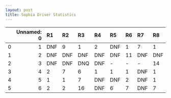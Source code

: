 ```yaml
---
layout: post 
title: Sophia Driver Statistics
--- 
```


|    |   Unnamed: 0 | R1   | R2   | R3   | R4   | R5   | R6   | R7   | R8   | R9   | R10   | R11   | R12   |
|---:|-------------:|:-----|:-----|:-----|:-----|:-----|:-----|:-----|:-----|:-----|:------|:------|:------|
|  0 |            1 | DNF  | 9    | 1    | 2    | DNF  | 1    | 7    | 1    | 1    | 2     | 1     | 3     |
|  1 |            2 | DNF  | DNF  | DNF  | DNF  | DNF  | 11   | DNF  | DNF  | DNF  | DNF   | DNF   | DNQ   |
|  2 |            3 | DNF  | DNF  | DNQ  | DNF  | -    | -    | -    | 14   | 7    | DNF   | 11    | 1     |
|  3 |            4 | 2    | 7    | 6    | 1    | 1    | 1    | DNF  | 1    | 3    | 4     | 12    | 2     |
|  4 |            5 | 1    | 1    | 7    | DNF  | DNF  | 2    | DNF  | 1    | DNF  | DNF   | 11    | 17    |
|  5 |            6 | 2    | 2    | 16   | DNF  | 6    | 7    | DNF  | 7    | DNF  | nan   | nan   | nan   |